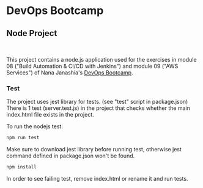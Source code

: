 # DevOps Bootcamp
## Node Project
<br />

This project contains a node.js application used for the exercises in module 08 ("Build Automation & CI/CD with Jenkins") and module 09 ("AWS Services") of Nana Janashia's [DevOps Bootcamp](https://www.techworld-with-nana.com/devops-bootcamp).

### Test
The project uses jest library for tests. (see "test" script in package.json)
There is 1 test (server.test.js) in the project that checks whether the main index.html file exists in the project. 

To run the nodejs test:
```sh
npm run test
```

Make sure to download jest library before running test, otherwise jest command defined in package.json won't be found.
```sh
npm install
```

In order to see failing test, remove index.html or rename it and run tests.